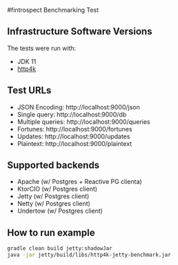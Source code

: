#fintrospect Benchmarking Test

## Infrastructure Software Versions
The tests were run with:

* JDK 11
* [http4k](https://http4k.org)

## Test URLs

- JSON Encoding: http://localhost:9000/json
- Single query: http://localhost:9000/db
- Multiple queries: http://localhost:9000/queries
- Fortunes: http://localhost:9000/fortunes
- Updates: http://localhost:9000/updates
- Plaintext: http://localhost:9000/plaintext


## Supported backends
- Apache (w/ Postgres + Reactive PG clienta)
- KtorCIO (w/ Postgres client)
- Jetty (w/ Postgres client)
- Netty (w/ Postgres client)
- Undertow (w/ Postgres client)

## How to run example
```bash
gradle clean build jetty:shadowJar
java -jar jetty/build/libs/http4k-jetty-benchmark.jar
```
